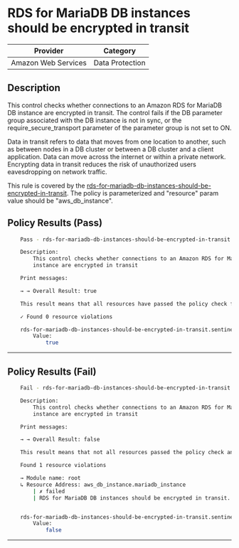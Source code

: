 # RDS for MariaDB DB instances should be encrypted in transit

| Provider            | Category        |
| ------------------- | --------------- |
| Amazon Web Services | Data Protection |

## Description

This control checks whether connections to an Amazon RDS for MariaDB DB instance are encrypted in transit. The control fails if the DB parameter group associated with the DB instance is not in sync, or the require_secure_transport parameter of the parameter group is not set to ON.

Data in transit refers to data that moves from one location to another, such as between nodes in a DB cluster or between a DB cluster and a client application. Data can move across the internet or within a private network. Encrypting data in transit reduces the risk of unauthorized users eavesdropping on network traffic.

This rule is covered by the [rds-for-mariadb-db-instances-should-be-encrypted-in-transit](https://github.com/hashicorp/policy-library-FSBP-Policy-Set-for-AWS-Terraform/blob/main/policies/rds/rds-for-mariadb-db-instances-should-be-encrypted-in-transit.sentinel).
The policy is parameterized and "resource" param value should be "aws_db_instance".

## Policy Results (Pass)

```bash
    Pass - rds-for-mariadb-db-instances-should-be-encrypted-in-transit.sentinel

    Description:
        This control checks whether connections to an Amazon RDS for MariaDB DB
        instance are encrypted in transit

    Print messages:

    → → Overall Result: true

    This result means that all resources have passed the policy check for the policy rds-for-mariadb-db-instances-should-be-encrypted-in-transit.

    ✓ Found 0 resource violations

    rds-for-mariadb-db-instances-should-be-encrypted-in-transit.sentinel:71:1 - Rule "main"
        Value:
            true

```

---

## Policy Results (Fail)

```bash
    Fail - rds-for-mariadb-db-instances-should-be-encrypted-in-transit.sentinel

    Description:
        This control checks whether connections to an Amazon RDS for MariaDB DB
        instance are encrypted in transit

    Print messages:

    → → Overall Result: false

    This result means that not all resources passed the policy check and the protected behavior is not allowed for the policy rds-for-mariadb-db-instances-should-be-encrypted-in-transit.

    Found 1 resource violations

    → Module name: root
    ↳ Resource Address: aws_db_instance.mariadb_instance
        | ✗ failed
        | RDS for MariaDB DB instances should be encrypted in transit. The parameter 'rds.require_secure_transport' must be set to 1 (ON) in the associated parameter group. Refer to https://docs.aws.amazon.com/securityhub/latest/userguide/rds-controls.html#rds-44 for more details.


    rds-for-mariadb-db-instances-should-be-encrypted-in-transit.sentinel:71:1 - Rule "main"
        Value:
            false

```

---

